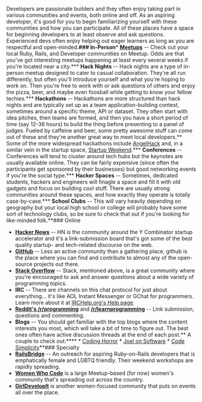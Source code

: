 Developers are passionate builders and they often enjoy taking part in various communities and events, both online and off.  As an aspiring developer, it's good for you to begin familiarizing yourself with these communities and how you can participate.  All of these places have a space for beginning developers to at least observe and ask questions.  Experienced devs often enjoy helping out eager learners as long as you are respectful and open-minded.**### In-Person*** **[Meetups](http://www.meetup.com)** -- Check out your local Ruby, Rails, and Developer communities on Meetup.  Odds are that you've got interesting meetups happening at least every several weeks if you're located near a city.*** **Hack Nights** -- Hack nights are a type of in-person meetup designed to cater to casual collaboration.  They're all run differently, but often you'll introduce yourself and what you're hoping to work on.  Then you're free to work with or ask questions of others and enjoy the pizza, beer, and maybe even foosball while getting to know your fellow techies.*** **Hackathons** -- Hackathons are more structured than hack nights and are typically set up as a team application-building contest, sometimes around a specific theme, API or dataset.  They often start with idea pitches, then teams are formed, and then you have a short period of time (say 12-36 hours) to build the thing before presenting to a panel of judges.  Fueled by caffeine and beer, some pretty awesome stuff can come out of these and they're another great way to meet local developers.**    Some of the more widespread hackathons include [AngelHack](http://www.angelhack.com) and, in a similar vein in the startup space, [Startup Weekend](http://www.startupweekend.org/).*** **Conferences** -- Conferences will tend to cluster around tech hubs but the keynotes are usually available online.  They can be fairly expensive (since often the participants get sponsored by their businesses) but good networking events if you're the social type.*** **Hacker Spaces** -- Sometimes, dedicated students, hackers and engineers will finagle a space and fill it with old gadgets and focus on building cool stuff.  There are usually strong communities around these spaces, and how exactly they operate is totally case-by-case.*** **School Clubs** -- This will vary heavily depending on geography but your local high school or college will probably have some sort of technology clubs, so be sure to check that out if you're looking for like-minded folk.**### Online
* **[Hacker News](http://news.ycombinator.com)** -- HN is the community around the Y Combinator startup accelerator and it's a link-submission board that's got some of the best quality startup- and tech-related discourse on the web.
* **[GitHub](http://www.github.com)** -- Less an active community than a gathering place, github is the place where you can find and contribute to almost any of the open-source projects out there.
* **[Stack Overflow](http://www.stackoverflow.com)** -- Stack, mentioned above, is a great community where you're encouraged to ask and answer questions about a wide variety of programming topics.
* **IRC** -- There are channels on this chat protocol for just about everything... it's like AOL Instant Messenger or GChat for programmers.  Learn more about it at [IRCHelp.org's Help page](http://www.irchelp.org/irchelp/help.html).
* **[Reddit's /r/programming](http://www.reddit.com/r/programming/)** and **[/r/learnprogramming](http://www.reddit.com/r/learnprogramming)** -- Link submission, questions and commenting.
* **Blogs** -- You should get familiar with the top blogs where the content interests you most, which will take a bit of time to figure out.  The best ones often have active discussion threads at the end of each post.**    A couple to check out:****
      * [Coding Horror](http://www.codinghorror.com/blog/)
      * [Joel on Software](http://www.joelonsoftware.com/)
      * [Code Simplicity](http://www.codesimplicity.com/)**### Specialty
* **[RailsBridge](http://railsbridge.org/)** -- An outreach for aspiring Ruby-on-Rails developers that is emphatically female and LGBTQ friendly.  Their weekend workshops are rapidly spreading.
* **[Women Who Code](http://www.meetup.com/Women-Who-Code-SF/)** is a large Meetup-based (for now) women's community that's spreading out across the country.
* **[GirlDevelopIt](http://www.girldevelopit.com/)** is another women-focused community that puts on events all over the place.
